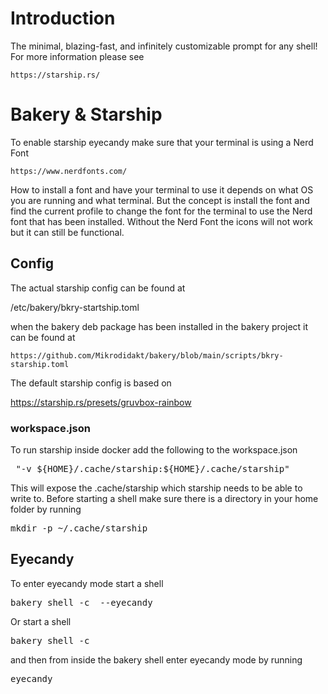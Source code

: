 # Introduction

The minimal, blazing-fast, and infinitely customizable prompt for any shell! For more
information please see

    https://starship.rs/

# Bakery & Starship

To enable starship eyecandy make sure that your terminal is using a Nerd Font

    https://www.nerdfonts.com/

How to install a font and have your terminal to use it depends on what OS
you are running and what terminal. But the concept is install the font and
find the current profile to change the font for the terminal to use the Nerd
font that has been installed. Without the Nerd Font the icons will not work
but it can still be functional.

## Config

The actual starship config can be found at

   /etc/bakery/bkry-startship.toml

when the bakery deb package has been installed in the bakery project it can
be found at 

    https://github.com/Mikrodidakt/bakery/blob/main/scripts/bkry-starship.toml

The default starship config is based on

   https://starship.rs/presets/gruvbox-rainbow

### workspace.json

To run starship inside docker add the following to the workspace.json

<pre>
 "-v ${HOME}/.cache/starship:${HOME}/.cache/starship"
</pre>

This will expose the .cache/starship which starship needs to be able to
write to. Before starting a shell make sure there is a directory in your
home folder by running

<pre>
mkdir -p ~/.cache/starship
</pre>


## Eyecandy

To enter eyecandy mode start a shell

<pre>
bakery shell -c <config> --eyecandy
</pre>

Or start a shell

<pre>
bakery shell -c <config>
</pre>

and then from inside the bakery shell enter eyecandy mode by running

<pre>
eyecandy
</pre>
